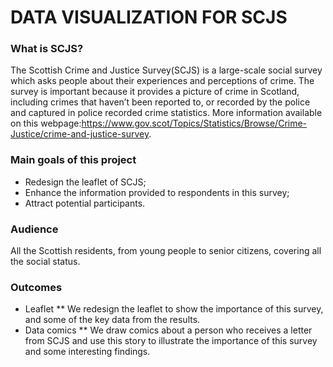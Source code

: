 # DATA VISUALIZATION FOR SCJS


### What is SCJS?
The Scottish Crime and Justice Survey(SCJS) is a large-scale social survey which asks people about their experiences and perceptions of crime. The survey is important because it provides a picture of crime in Scotland, including crimes that haven’t been reported to, or recorded by the police and captured in police recorded crime statistics. 
More information available on this webpage:https://www.gov.scot/Topics/Statistics/Browse/Crime-Justice/crime-and-justice-survey.

### Main goals of this project
* Redesign the leaflet of SCJS;
* Enhance the information provided to respondents in this survey;
* Attract potential participants.

### Audience
All the Scottish residents, from young people to senior citizens, covering all the social status.

### Outcomes
* Leaflet
** We redesign the leaflet to show the importance of this survey, and some of the key data from the results.
* Data comics
** We draw comics about a person who receives a letter from SCJS and use this story to illustrate the importance of this survey and some interesting findings.

